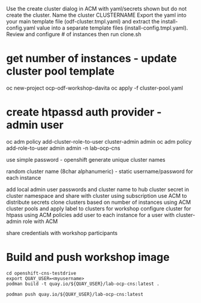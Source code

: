 Use the create cluster dialog in ACM with yaml/secrets shown but do not create the cluster. 
Name the cluster CLUSTERNAME
Export the yaml into your main template file (odf-cluster.tmpl.yaml) and 
extract the install-config.yaml value into a separate template files (install-config.tmpl.yaml).
Review and configure # of instances then run clone.sh



# get number of instances - update cluster pool template
   oc new-project ocp-odf-workshop-davita
   oc apply -f cluster-pool.yaml
   # create htpassd auth provider - admin user
   oc adm policy add-cluster-role-to-user cluster-admin admin
   oc adm policy add-role-to-user admin admin -n lab-ocp-cns

use simple password - openshift
generate unique cluster names

random cluster name (8char alphanumeric) - static username/password for each instance

add local admin user passwords and cluster name to hub cluster secret in cluster namespace and share with cluster using subscription
use ACM to distribute secrets
clone clusters based on number of instances using ACM cluster pools and apply label to clusters for workshop
configure cluster for htpass using ACM policies
add user to each instance for a user with cluster-admin role with ACM

share credentials with workshop participants

# Build and push workshop image
```shell
cd openshift-cns-testdrive
export QUAY_USER=<myusername>
podman build -t quay.io/${QUAY_USER}/lab-ocp-cns:latest .

podman push quay.io/${QUAY_USER}/lab-ocp-cns:latest
```